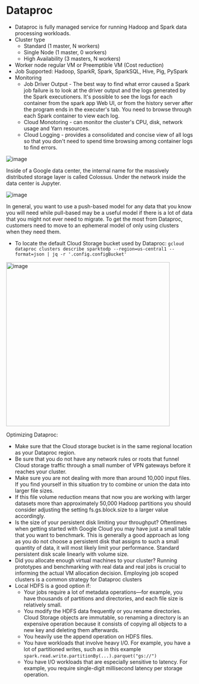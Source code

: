 # Dataproc

- Dataproc is fully managed service for running Hadoop and Spark data processing workloads. 
- Cluster type
  - Standard (1 master, N workers)
  - Single Node (1 master, 0 workers)
  - High Availability (3 masters, N workers)
- Worker node regular VM or Preemptible VM (Cost reduction)
- Job Supported: Hadoop, SparkR, Spark, SparkSQL, Hive, Pig, PySpark
- Monitoring
  - Job Driver Output - The best way to find what error caused a Spark job failure is to look at the driver output and the logs generated by the Spark executioners. It's possible to see the logs for each container from the spark app Web UI, or from the history server after the program ends in the executer's tab. You need to browse through each Spark container to view each log.
  - Cloud Monotoring - can monitor the cluster's CPU, disk, network usage and Yarn resources.
  - Cloud Logging - provides a consolidated and concise view of all logs so that you don't need to spend time browsing among container logs to find errors.


![image](https://user-images.githubusercontent.com/19702456/222905812-b96b7e40-6a27-4dd8-ae91-341dd2125dfc.png)

Inside of a Google data center, the internal name for the massively distributed storage layer is called Colossus. Under the network inside the data center is Jupyter.

![image](https://user-images.githubusercontent.com/19702456/222905822-8241a5b3-9eb7-4c9e-89b2-093384a41e10.png)

In general, you want to use a push-based model for any data that you know you will need while pull-based may be a useful model if there is a lot of data that you might not ever need to migrate.
To get the most from Dataproc, customers need to move to an ephemeral model of only using clusters when they need them.

- To locate the default Cloud Storage bucket used by Dataproc: `gcloud dataproc clusters describe sparktodp --region=us-central1 --format=json | jq -r '.config.configBucket'`



<img width="440" alt="image" src="https://github.com/user-attachments/assets/72750345-3462-45dc-802c-24076c9aedb8">

Optimizing Dataproc:
- Make sure that the Cloud storage bucket is in the same regional location as your Dataproc region.
- Be sure that you do not have any network rules or roots that funnel Cloud storage traffic through a small number of VPN gateways before it reaches your cluster.
- Make sure you are not dealing with more than around 10,000 input files. If you find yourself in this situation try to combine or union the data into larger file sizes.
- If this file volume reduction means that now you are working with larger datasets more than approximately 50,000 Hadoop partitions you should consider adjusting the setting fs.gs.block.size to a larger value accordingly.
- Is the size of your persistent disk limiting your throughput? Oftentimes when getting started with Google Cloud you may have just a small table that you want to benchmark. This is generally a good approach as long as you do not choose a persistent disk that assigns to such a small quantity of data, it will most likely limit your performance. Standard persistent disk scale linearly with volume size.
- Did you allocate enough virtual machines to your cluster? Running prototypes and benchmarking with real data and real jobs is crucial to informing the actual VM allocation decision. Employing job scoped clusters is a common strategy for Dataproc clusters
- Local HDFS is a good option if:
  - Your jobs require a lot of metadata operations—for example, you have thousands of partitions and directories, and each file size is relatively small.
  - You modify the HDFS data frequently or you rename directories. Cloud Storage objects are immutable, so renaming a directory is an expensive operation because it consists of copying all objects to a new key and deleting them afterwards.
  - You heavily use the append operation on HDFS files.
  - You have workloads that involve heavy I/O. For example, you have a lot of partitioned writes, such as in this example `spark.read.write.partitionBy(...).parquet("gs://")`
  - You have I/O workloads that are especially sensitive to latency. For example, you require single-digit millisecond latency per storage operation.





